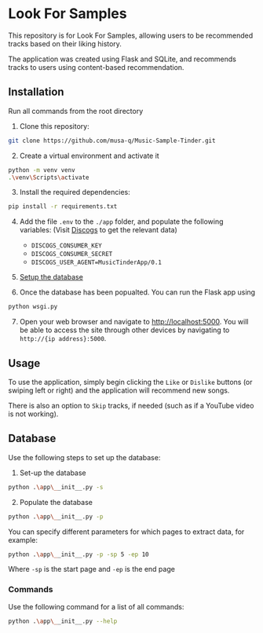 ﻿# Look For Samples

This repository is for Look For Samples, allowing users to be recommended tracks based on their liking history.

The application was created using Flask and SQLite, and recommends tracks to users using content-based recommendation.

## Installation

Run all commands from the root directory

1. Clone this repository:

```sh
git clone https://github.com/musa-q/Music-Sample-Tinder.git
```

2. Create a virtual environment and activate it

```sh
python -m venv venv
.\venv\Scripts\activate
```

3. Install the required dependencies:

```sh
pip install -r requirements.txt
```

4. Add the file `.env` to the `./app` folder, and populate the following variables:
(Visit [Discogs](https://www.discogs.com/developers) to get the relevant data)
    * `DISCOGS_CONSUMER_KEY`
    * `DISCOGS_CONSUMER_SECRET`
    * `DISCOGS_USER_AGENT=MusicTinderApp/0.1`

5. [Setup the database](#database)

6. Once the database has been popualted. You can run the Flask app using

```sh
python wsgi.py
```

7. Open your web browser and navigate to <http://localhost:5000>. You will be able to access the site through other devices by navigating to `http://{ip address}:5000`.

## Usage

To use the application, simply begin clicking the `Like` or `Dislike` buttons (or swiping left or right) and the application will recommend new songs.

There is also an option to `Skip` tracks, if needed (such as if a YouTube video is not working).

## Database

Use the following steps to set up the database:

1. Set-up the database

```sh
python .\app\__init__.py -s
```

2. Populate the database

```sh
python .\app\__init__.py -p
```

You can specify different parameters for which pages to extract data, for example:

```sh
python .\app\__init__.py -p -sp 5 -ep 10
```

Where `-sp` is the start page and `-ep` is the end page

### Commands

Use the following command for a list of all commands:

```sh
python .\app\__init__.py --help
```
